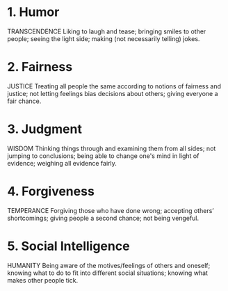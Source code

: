 # 1. Humor

TRANSCENDENCE
Liking to laugh and tease; bringing smiles to other people; seeing the light side; making (not necessarily
telling) jokes.

# 2. Fairness

JUSTICE
Treating all people the same according to notions of fairness and justice; not letting feelings bias decisions
about others; giving everyone a fair chance.

# 3. Judgment

WISDOM
Thinking things through and examining them from all sides; not jumping to conclusions; being able to change
one's mind in light of evidence; weighing all evidence fairly.

# 4. Forgiveness

TEMPERANCE
Forgiving those who have done wrong; accepting others’ shortcomings; giving people a second chance; not
being vengeful.

# 5. Social Intelligence

HUMANITY
Being aware of the motives/feelings of others and oneself; knowing what to do to fit into different social
situations; knowing what makes other people tick.
